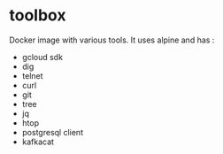 # toolbox

Docker image with various tools.
It uses alpine and has : 

* gcloud sdk
* dig
* telnet
* curl 
* git 
* tree
* jq
* htop
* postgresql client
* kafkacat
